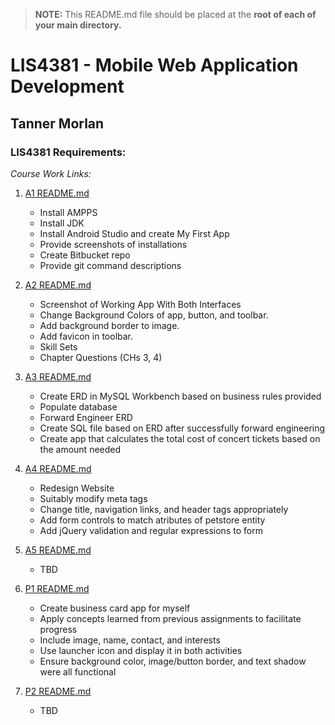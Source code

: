 > **NOTE:** This README.md file should be placed at the **root of each of your main directory.**

# LIS4381 - Mobile Web Application Development

## Tanner Morlan

### LIS4381 Requirements:

*Course Work Links:*

1. [A1 README.md](a1/README.md "My A1 README.md file")
    - Install AMPPS
    - Install JDK
    - Install Android Studio and create My First App
    - Provide screenshots of installations 
    - Create Bitbucket repo
    - Provide git command descriptions

2. [A2 README.md](a2/README.md "My A2 README.md file")
    - Screenshot of Working App With Both Interfaces
    - Change Background Colors of app, button, and toolbar.
    - Add background border to image.
    - Add favicon in toolbar.
    - Skill Sets
    - Chapter Questions (CHs 3, 4)

3. [A3 README.md](a3/README.md "My A3 README.md file")
    - Create ERD in MySQL Workbench based on business rules provided
    - Populate database
    - Forward Engineer ERD
    - Create SQL file based on ERD after successfully forward engineering
    - Create app that calculates the total cost of concert tickets based on the amount needed

4. [A4 README.md](a4/README.md "My A4 README.md file")
    - Redesign Website
    - Suitably modify meta tags
    - Change title, navigation links, and header tags appropriately
    - Add form controls to match atributes of petstore entity
    - Add jQuery validation and regular expressions to form

5. [A5 README.md](a5/README.md "My A5 README.md file")
    - TBD

6. [P1 README.md](p1/README.md "My P1 README.md file")
    - Create business card app for myself
    - Apply concepts learned from previous assignments to facilitate progress
    - Include image, name, contact, and interests
    - Use launcher icon and display it in both activities
    - Ensure background color, image/button border, and text shadow were all functional

7. [P2 README.md](p2/README.md "My P2 README.md file")
    - TBD
